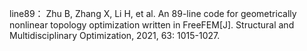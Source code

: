 line89：
Zhu B, Zhang X, Li H, et al. An 89-line code for geometrically nonlinear topology optimization written in FreeFEM[J]. Structural and Multidisciplinary Optimization, 2021, 63: 1015-1027.
